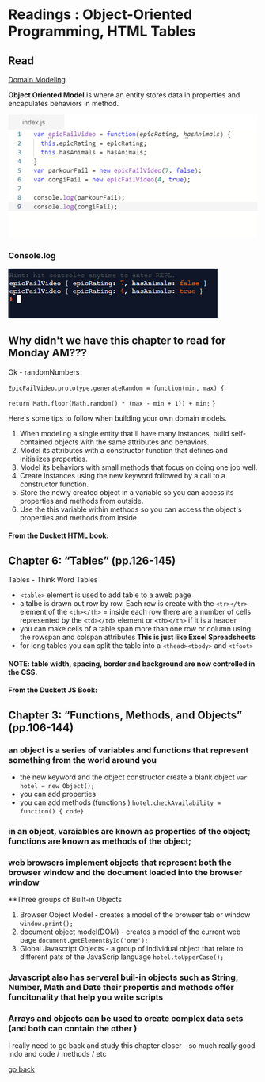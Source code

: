 # Readings : Object-Oriented Programming, HTML Tables


## Read
[Domain Modeling](https://github.com/codefellows/domain_modeling#domain-modeling)

**Object Oriented Model** is where an entity stores data in properties and encapulates behaviors in method.

<img src = '../images/replitcode.PNG'>

### Console.log

<img src ='../images/repllconsole1.PNG'>

## Why didn't we have this chapter to read for Monday AM??? 
Ok - randomNumbers

`EpicFailVideo.prototype.generateRandom = function(min, max) {`
  
  `return Math.floor(Math.random() * (max - min + 1)) + min;`
`}`


Here's some tips to follow when building your own domain models.

1. When modeling a single entity that'll have many instances, build self-contained objects with the same attributes and behaviors.
1. Model its attributes with a constructor function that defines and initializes properties.
1. Model its behaviors with small methods that focus on doing one job well.
1. Create instances using the new keyword followed by a call to a constructor function.
1. Store the newly created object in a variable so you can access its properties and methods from outside.
1. Use the this variable within methods so you can access the object's properties and methods from inside.

#### From the Duckett HTML book:

## Chapter 6: “Tables” (pp.126-145)

Tables - Think Word Tables
- `<table>` element is used to add table to a aweb page
- a talbe is drawn out row by row. Each row is create with the `<tr></tr>` element of the `<th></th>`
= inside each row there are a number of cells represented by the `<td></td>` element or `<th></th>` if it is a header
- you can make cells of a table span more than one row or column using the rowspan and colspan attributes **This is just like Excel Spreadsheets**
- for long tables you can split the table into a `<thead><tbody>` and `<tfoot>`

#### NOTE: table width, spacing, border and background are now controlled in the CSS.


#### From the Duckett JS Book:

## Chapter 3: “Functions, Methods, and Objects” (pp.106-144)


### an object is a series of variables and functions that represent something from the world around you
- the new keyword and the object constructor create a blank object `var hotel = new Object();`
- you can add properties
- you can add methods (functions ) `hotel.checkAvailability = function() { code}`

### in an object, varaiables are known as properties of the object; functions are known as methods of the object;

### web browsers implement objects that represent both the browser window and the document loaded into the browser window

**Three groups of Built-in Objects
1. Browser Object Model - creates a model of the browser tab or window `window.print();`
1. document object model(DOM) - creates a model of the current web page `document.getElementById('one');`
1. Global Javascript Objects - a group of individual object that relate to different pats of the JavaScrip language `hotel.toUpperCase();`

### Javascript also has serveral buil-in objects such as String, Number, Math and Date  their propertis and methods offer funcitonality that help you write scripts

### Arrays and objects can be used to create complex data sets (and both can contain the other )

I really need to go back and study this chapter closer - so much really good indo and code / methods / etc

[go back](../README.md)